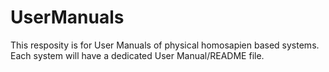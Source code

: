 # UserManuals
This resposity is for User Manuals of physical homosapien based systems.
Each system will have a dedicated User Manual/README file.
